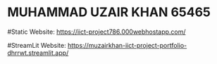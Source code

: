 # MUHAMMAD UZAIR KHAN 65465


#Static Website: https://iict-project786.000webhostapp.com/

#StreamLit Website: https://muzairkhan-iict-project-portfolio-dhrrwt.streamlit.app/
